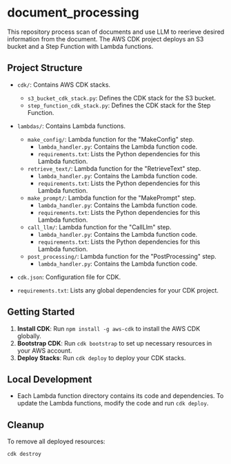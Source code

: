 # document_processing

This repository process scan of documents and use LLM to reerieve desired information from the document. 
The AWS CDK project deploys an S3 bucket and a Step Function with Lambda functions.

## Project Structure

- `cdk/`: Contains AWS CDK stacks.
  - `s3_bucket_cdk_stack.py`: Defines the CDK stack for the S3 bucket.
  - `step_function_cdk_stack.py`: Defines the CDK stack for the Step Function.

- `lambdas/`: Contains Lambda functions.
  - `make_config/`: Lambda function for the "MakeConfig" step.
    - `lambda_handler.py`: Contains the Lambda function code.
    - `requirements.txt`: Lists the Python dependencies for this Lambda function.
  - `retrieve_text/`: Lambda function for the "RetrieveText" step.
    - `lambda_handler.py`: Contains the Lambda function code.
    - `requirements.txt`: Lists the Python dependencies for this Lambda function.
  - `make_prompt/`: Lambda function for the "MakePrompt" step.
    - `lambda_handler.py`: Contains the Lambda function code.
    - `requirements.txt`: Lists the Python dependencies for this Lambda function.
  - `call_llm/`: Lambda function for the "CallLlm" step.
    - `lambda_handler.py`: Contains the Lambda function code.
    - `requirements.txt`: Lists the Python dependencies for this Lambda function.
  - `post_processing/`: Lambda function for the "PostProcessing" step.
    - `lambda_handler.py`: Contains the Lambda function code.

- `cdk.json`: Configuration file for CDK.
- `requirements.txt`: Lists any global dependencies for your CDK project.

## Getting Started

1. **Install CDK**: Run `npm install -g aws-cdk` to install the AWS CDK globally.
2. **Bootstrap CDK**: Run `cdk bootstrap` to set up necessary resources in your AWS account.
3. **Deploy Stacks**: Run `cdk deploy` to deploy your CDK stacks.

## Local Development

- Each Lambda function directory contains its code and dependencies. To update the Lambda functions, modify the code and run `cdk deploy`.

## Cleanup

To remove all deployed resources:

```bash
cdk destroy
